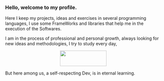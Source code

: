 ### Hello, welcome to my profile.
Here I keep my projects, ideas and exercises in several programming languages, I use some FrameWorks and libraries that help me in the execution of the Softwares.

I am in the process of professional and personal growth, always looking for new ideas and methodologies, I try to study every day, 
<p align="center">
<img src="https://media.giphy.com/media/U16eJ5dFcfiolA5u85/giphy.gif" width="150" height="50">
<p>
  
 <p>But here among us, a self-respecting Dev, is in eternal learning.</p>




<!--
**jeff77araujo/jeff77araujo** is a ✨ _special_ ✨ repository because its `README.md` (this file) appears on your GitHub profile.

Here are some ideas to get you started:

- 🔭 I’m currently working on ...
- 🌱 I’m currently learning ...
- 👯 I’m looking to collaborate on ...
- 🤔 I’m looking for help with ...
- 💬 Ask me about ...
- 📫 How to reach me: ...
- 😄 Pronouns: ...
- ⚡ Fun fact: ...
-->
